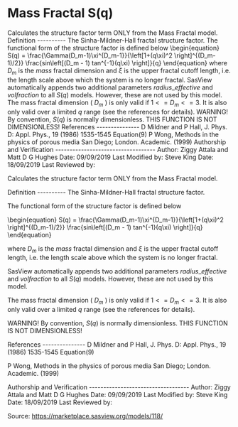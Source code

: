 # Mass Fractal S(q)

Calculates the structure factor term ONLY from the Mass Fractal model. Definition ---------- The Sinha-Mildner-Hall fractal structure factor. The functional form of the structure factor is defined below \begin{equation} S(q) = \frac{\Gamma(D_m-1)\xi^{D_m-1}}{\left[1+(q\xi)^2 \right]^{(D_m-1)/2}} \frac{sin\left[(D_m - 1) tan^{-1}(q\xi) \right]}{q} \end{equation} where $D_m$ is the $mass$ fractal dimension and $\xi$ is the upper fractal cutoff length, i.e. the length scale above which the system is no longer fractal. SasView automatically appends two additional parameters $radius$_$effective$ and $volfraction$ to all $S(q)$ models. However, these are not used by this model. The mass fractal dimension ( $D_m$ ) is only valid if $1 <= D_m <= 3$. It is also only valid over a limited $q$ range (see the references for details). WARNING! By convention, $S(q)$ is normally dimensionless. THIS FUNCTION IS NOT DIMENSIONLESS! References --------------- D Mildner and P Hall, J. Phys. D: Appl. Phys., 19 (1986) 1535-1545 Equation(9) P Wong, Methods in the physics of porous media San Diego; London. Academic. (1999) Authorship and Verification ----------------------------------- Author: Ziggy Attala and Matt D G Hughes Date: 09/09/2019 Last Modified by: Steve King Date: 18/09/2019 Last Reviewed by:

Calculates the structure factor term ONLY from the Mass Fractal model.

Definition ---------- The Sinha-Mildner-Hall fractal structure factor.

The functional form of the structure factor is defined below

\begin{equation} S(q) = \frac{\Gamma(D_m-1)\xi^{D_m-1}}{\left[1+(q\xi)^2 \right]^{(D_m-1)/2}} \frac{sin\left[(D_m - 1) tan^{-1}(q\xi) \right]}{q} \end{equation}

where $D_m$ is the $mass$ fractal dimension and $\xi$ is the upper fractal cutoff length, i.e. the length scale above which the system is no longer fractal.

SasView automatically appends two additional parameters $radius$_$effective$ and $volfraction$ to all $S(q)$ models. However, these are not used by this model.

The mass fractal dimension ( $D_m$ ) is only valid if $1 <= D_m <= 3$. It is also only valid over a limited $q$ range (see the references for details).

WARNING! By convention, $S(q)$ is normally dimensionless. THIS FUNCTION IS NOT DIMENSIONLESS!

References --------------- D Mildner and P Hall, J. Phys. D: Appl. Phys., 19 (1986) 1535-1545 Equation(9)

P Wong, Methods in the physics of porous media San Diego; London. Academic. (1999)

Authorship and Verification ----------------------------------- Author: Ziggy Attala and Matt D G Hughes Date: 09/09/2019 Last Modified by: Steve King Date: 18/09/2019 Last Reviewed by:

Source: https://marketplace.sasview.org/models/118/
